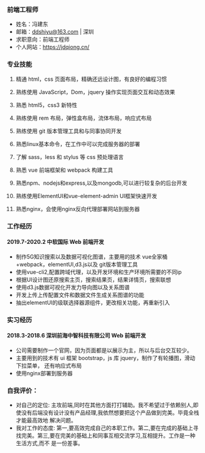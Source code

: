 ### 前端工程师
* 姓名：冯建东
* 邮箱：ddshiyu@163.com | 深圳
* 求职意向：前端工程师
* 个人网站：https://jdqiong.cn/
### 专业技能
1. 精通 html，css 页面布局，精确还远设计图，有良好的编程习惯

2. 熟练使用 JavaScript，Dom，jquery 操作实现页面交互和动态效果

3. 熟悉 html5，css3 新特性

4. 熟练使用 rem 布局，弹性盒布局，流体布局，响应式布局

5. 熟练使用 git 版本管理工具和与同事协同开发

6. 熟悉linux基本命令，在工作中可以完成服务器的部署

7. 了解 sass，less 和 stylus 等 css 预处理语言

8. 熟悉 vue 前端框架和 webpack 构建工具

9. 熟悉npm、nodejs和express,以及mongodb,可以进行较复杂的后台开发

10. 熟练使用ElementUI和vue-element-admin UI框架快速开发

11. 熟悉nginx，会使用nginx反向代理部署网站到服务器
### 工作经历
#### 2019.7-2020.2        中软国际	Web 前端开发
* 制作5G知识搜索以及数据可视化图谱，主要用的技术 vue全家桶+webpack，elementUI,d3.js以及
git版本管理工具
* 使用vue-cli2,配置跨域代理，以及开发环境和生产环境所需要的不同ip
* 根据UI设计图还原搜索主页，搜索结果页，结果详情页，搜索联想
* 使用d3.js数据可视化开发力导向图以及关系图谱
* 开发上传上传配置文件和数据文件生成关系图谱的功能
* 抽出elementUI的级联选择器源组件，更改相关功能，再重新引入

### 实习经历
#### 2018.3-2018.6	深圳前海中智科技有限公司	Web 前端开发
* 公司需要制作一个官网，因为页面都是以展示为主，所以与后台交互较少。
* 主要用到的技术有 ui 框架 bootstrap，js 库 jquery，制作了有轮播图，滑动下拉菜单， 还有响应式布局
* 使用nginx部署到服务器

### 自我评价：
* 对自己的定位:  主攻前端,同时在其他方面打打辅助。我不希望过于依赖别人,即使没有后端没有设计没有产品经理,我依然想要把这个产品做到完美。毕竟全栈才能最高效地 解决问题。
* 我对工作的态度:  第一,要高效完成自己的本职工作。第二,要在完成的基础上寻找完美。第三,要在完美的基础上和同事互相交流学习,互相提升。工作是一种生活方式,而不 是一份差事。
